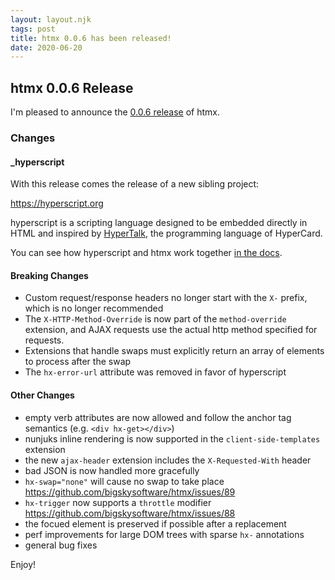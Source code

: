 ```yaml
---
layout: layout.njk
tags: post
title: htmx 0.0.6 has been released!
date: 2020-06-20
---
```


## htmx 0.0.6 Release

I'm pleased to announce the [0.0.6 release](https://unpkg.com/browse/htmx.org@0.0.5/) of htmx.

### Changes

#### _hyperscript

With this release comes the release of a new sibling project:

<https://hyperscript.org>

hyperscript is a scripting language designed to be embedded directly in HTML and inspired by 
[HyperTalk](https://hypercard.org/HyperTalk%20Reference%202.4.pdf), the programming language of HyperCard.

You can see how hyperscript and htmx work together [in the docs](/docs#hyperscript).

#### Breaking Changes

* Custom request/response headers no longer start with the `X-` prefix, which is no longer recommended
* The `X-HTTP-Method-Override` is now part of the `method-override` extension, and AJAX requests use the actual
  http method specified for requests.
* Extensions that handle swaps must explicitly return an array of elements to process after the swap
* The `hx-error-url` attribute was removed in favor of hyperscript

#### Other Changes

* empty verb attributes are now allowed and follow the anchor tag semantics (e.g. `<div hx-get></div>`)
* nunjuks inline rendering is now supported in the `client-side-templates` extension
* the new `ajax-header` extension includes the `X-Requested-With` header
* bad JSON is now handled more gracefully
* `hx-swap="none"` will cause no swap to take place <https://github.com/bigskysoftware/htmx/issues/89>
* `hx-trigger` now supports a `throttle` modifier <https://github.com/bigskysoftware/htmx/issues/88>
* the focued element is preserved if possible after a replacement
* perf improvements for large DOM trees with sparse `hx-` annotations
* general bug fixes


Enjoy!